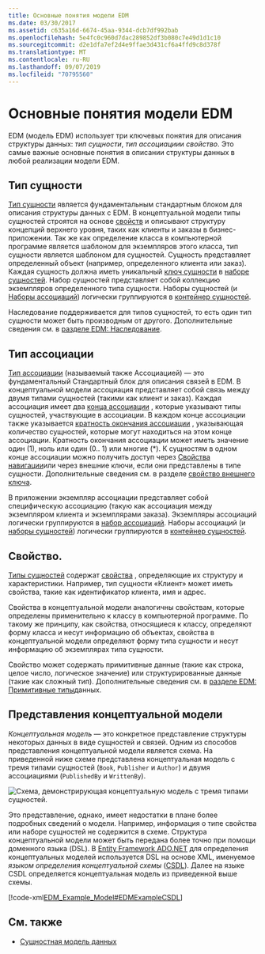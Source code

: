 ```yaml
---
title: Основные понятия модели EDM
ms.date: 03/30/2017
ms.assetid: c635a16d-6674-45aa-9344-dcb7df992bab
ms.openlocfilehash: 5e4fc0c960d7dac289852df3b080c7e49d1d1c10
ms.sourcegitcommit: d2e1dfa7ef2d4e9ffae3d431cf6a4ffd9c8d378f
ms.translationtype: MT
ms.contentlocale: ru-RU
ms.lasthandoff: 09/07/2019
ms.locfileid: "70795560"
---
```

# <a name="entity-data-model-key-concepts"></a>Основные понятия модели EDM
EDM (модель EDM) использует три ключевых понятия для описания структуры данных: *тип сущности*, *тип ассоциации*и *свойство*. Это самые важные основные понятия в описании структуры данных в любой реализации модели EDM.  
  
## <a name="entity-type"></a>Тип сущности  
 [Тип сущности](entity-type.md) является фундаментальным стандартным блоком для описания структуры данных с EDM. В концептуальной модели типы сущностей строятся на основе [свойств](property.md) и описывают структуру концепций верхнего уровня, таких как клиенты и заказы в бизнес-приложении. Так же как определение класса в компьютерной программе является шаблоном для экземпляров этого класса, тип сущности является шаблоном для сущностей. Сущность представляет определенный объект (например, определенного клиента или заказ). Каждая сущность должна иметь уникальный [ключ сущности](entity-key.md) в [наборе сущностей](entity-set.md).  Набор сущностей представляет собой коллекцию экземпляров определенного типа сущности. Наборы сущностей (и [Наборы ассоциаций](association-set.md)) логически группируются в [контейнер сущностей](entity-container.md).  
  
 Наследование поддерживается для типов сущностей, то есть один тип сущности может быть производным от другого. Дополнительные сведения см. в [разделе EDM: Наследование](entity-data-model-inheritance.md).  
  
## <a name="association-type"></a>Тип ассоциации  
 [Тип ассоциации](association-type.md) (называемый также Ассоциацией) — это фундаментальный Стандартный блок для описания связей в EDM. В концептуальной модели ассоциация представляет собой связь между двумя типами сущностей (такими как клиент и заказ). Каждая ассоциация имеет два [конца ассоциации](association-end.md) , которые указывают типы сущностей, участвующие в ассоциации. В каждом конце ассоциации также указывается [кратность окончания ассоциации](association-end-multiplicity.md) , указывающая количество сущностей, которые могут находиться на этом конце ассоциации. Кратность окончания ассоциации может иметь значение один (1), ноль или один (0.. 1) или многие (\*). К сущностям в одном конце ассоциации можно получить доступ через [Свойства навигации](navigation-property.md)или через внешние ключи, если они представлены в типе сущности. Дополнительные сведения см. в разделе [свойство внешнего ключа](foreign-key-property.md).  
  
 В приложении экземпляр ассоциации представляет собой специфическую ассоциацию (такую как ассоциация между экземпляром клиента и экземплярами заказа). Экземпляры ассоциаций логически группируются в [набор ассоциаций](association-set.md). Наборы ассоциаций (и [наборы сущностей](entity-set.md)) логически группируются в [контейнер сущностей](entity-container.md).  
  
## <a name="property"></a>Свойство.  
 [Типы сущностей](entity-type.md) содержат [свойства](property.md) , определяющие их структуру и характеристики. Например, тип сущности «Клиент» может иметь свойства, такие как идентификатор клиента, имя и адрес.  
  
 Свойства в концептуальной модели аналогичны свойствам, которые определены применительно к классу в компьютерной программе. По такому же принципу, как свойства, относящиеся к классу, определяют форму класса и несут информацию об объектах, свойства в концептуальной модели определяют форму типа сущности и несут информацию об экземплярах типа сущности.  
  
 Свойство может содержать примитивные данные (такие как строка, целое число, логическое значение) или структурированные данные (такие как сложный тип). Дополнительные сведения см. в [разделе EDM: Примитивные типы](entity-data-model-primitive-data-types.md)данных.  
  
## <a name="representations-of-a-conceptual-model"></a>Представления концептуальной модели  
 *Концептуальная модель* — это конкретное представление структуры некоторых данных в виде сущностей и связей. Одним из способов представления концептуальной модели является схема. На приведенной ниже схеме представлена концептуальная модель с тремя типами сущностей (`Book`, `Publisher` и `Author`) и двумя ассоциациями (`PublishedBy` и `WrittenBy`).  
  
 ![Схема, демонстрирующая концептуальную модель с тремя типами сущностей.](./media/entity-data-model-key-concepts/conceptual-model-entity-types-associations.gif)  
  
 Это представление, однако, имеет недостатки в плане более подробных сведений о модели. Например, информация о типе свойства или наборе сущностей не содержится в схеме. Структура концептуальной модели может быть передана более точно при помощи доменного языка (DSL). В [Entity Framework ADO.NET](./ef/index.md) для определения концептуальных моделей используется DSL на основе XML, именуемое *языком определения концептуальной схемы* ([CSDL](./ef/language-reference/csdl-specification.md)). Далее на языке CSDL определяется концептуальная модель из приведенной выше схемы.  
  
 [!code-xml[EDM_Example_Model#EDMExampleCSDL](../../../../samples/snippets/xml/VS_Snippets_Data/edm_example_model/xml/books.edmx#edmexamplecsdl)]  
  
## <a name="see-also"></a>См. также

- [Сущностная модель данных](entity-data-model.md)
